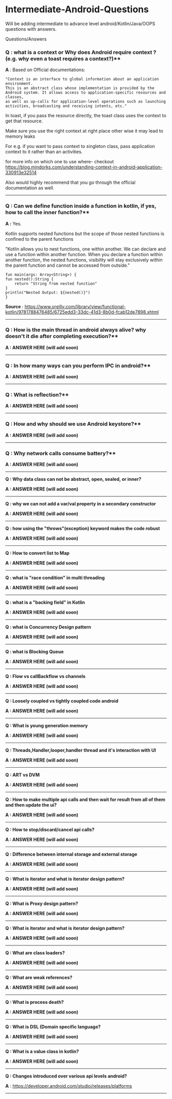 # Intermediate-Android-Questions
Will be adding intermediate to advance level android/Kotlin/Java/OOPS questions with answers.

Questions/Answers


### Q : what is a context or Why does Android require context ? (e.g. why even a toast requires a context?)**

**A** : 
Based on Official documentations: 

    "Context is an interface to global information about an application environment. 
    This is an abstract class whose implementation is provided by the Android system. It allows access to application-specific resources and classes, 
    as well as up-calls for application-level operations such as launching activities, broadcasting and receiving intents, etc."

In toast, if you pass the resource directly, the toast class uses the context to get that resource.

Make sure you use the right context at right place other wise it may lead to memory leaks

For e.g. if you want to pass context to singleton class, pass application context to it rather than an activities.

for more info on which one to use where- checkout https://blog.mindorks.com/understanding-context-in-android-application-330913e32514

Also would highly recommend that you go through the official documentation as well. 

----------------------------------------------------------------------------------------------------------------------------------------------------------------------------

### Q : Can we define function inside a function in kotlin, if yes, how to call the inner function?**

**A :**  Yes.

Kotlin supports nested functions but the scope of those nested functions is confined to the parent functions
   
"Kotlin allows you to nest functions, one within another. We can declare and use a function within another function.
  When you declare a function within another function, the nested functions, visibility will stay exclusively within the 
  parent function and cannot be accessed from outside."
    
    fun main(args: Array<String>) { 
    fun nested():String { 
        return "String from nested function" 
    } 
    println("Nested Output: ${nested()}") 
    } 
    
 **Source** : https://www.oreilly.com/library/view/functional-kotlin/9781788476485/6725edd3-33dc-41d3-8b0d-fcab12de7898.xhtml

----------------------------------------------------------------------------------------------------------------------------------------------------------------------------

### Q : How is the main thread in android always alive? why doesn't it die after completing execution?**

**A : ANSWER HERE (will add soon)**

----------------------------------------------------------------------------------------------------------------------------------------------------------------------------

### Q : In how many ways can you perform IPC in android?**

**A : ANSWER HERE (will add soon)**

----------------------------------------------------------------------------------------------------------------------------------------------------------------------------

### Q : What is reflection?**

**A : ANSWER HERE (will add soon)**

----------------------------------------------------------------------------------------------------------------------------------------------------------------------------

### Q : How and why should we use Android keystore?**

**A : ANSWER HERE (will add soon)**

----------------------------------------------------------------------------------------------------------------------------------------------------------------------------

### Q : Why network calls consume battery?**

**A : ANSWER HERE (will add soon)**

----------------------------------------------------------------------------------------------------------------------------------------------------------------------------

**Q : Why data class can not be abstract, open, sealed, or inner?**

**A : ANSWER HERE (will add soon)**

----------------------------------------------------------------------------------------------------------------------------------------------------------------------------

**Q : why we can not add a var/val property in a secondary constructor**

**A : ANSWER HERE (will add soon)**

----------------------------------------------------------------------------------------------------------------------------------------------------------------------------

**Q : how using the "throws"(exception) keyword makes the code robust**

**A : ANSWER HERE (will add soon)**

----------------------------------------------------------------------------------------------------------------------------------------------------------------------------

**Q : How to convert list to Map**

**A : ANSWER HERE (will add soon)**

----------------------------------------------------------------------------------------------------------------------------------------------------------------------------

**Q : what is "race condition" in multi threading**

**A : ANSWER HERE (will add soon)**

----------------------------------------------------------------------------------------------------------------------------------------------------------------------------

**Q : what is a "backing field" in Kotlin**

**A : ANSWER HERE (will add soon)**

----------------------------------------------------------------------------------------------------------------------------------------------------------------------------

**Q : what is Concurrency Design pattern**

**A : ANSWER HERE (will add soon)**

----------------------------------------------------------------------------------------------------------------------------------------------------------------------------

**Q : what is Blocking Queue**

**A : ANSWER HERE (will add soon)**

----------------------------------------------------------------------------------------------------------------------------------------------------------------------------

**Q : Flow vs callBackflow vs channels**

**A : ANSWER HERE (will add soon)**

----------------------------------------------------------------------------------------------------------------------------------------------------------------------------

**Q : Loosely coupled vs tightly coupled code android**

**A : ANSWER HERE (will add soon)**

----------------------------------------------------------------------------------------------------------------------------------------------------------------------------

**Q : What is young generation memory**

**A : ANSWER HERE (will add soon)**

----------------------------------------------------------------------------------------------------------------------------------------------------------------------------

**Q : Threads,Handler,looper,handler thread and it's interaction with UI**

**A : ANSWER HERE (will add soon)**

----------------------------------------------------------------------------------------------------------------------------------------------------------------------------

**Q : ART vs DVM**

**A : ANSWER HERE (will add soon)**

----------------------------------------------------------------------------------------------------------------------------------------------------------------------------

**Q : How to make multiple api calls and then wait for result from all of them and then update the ui?**

**A : ANSWER HERE (will add soon)**

----------------------------------------------------------------------------------------------------------------------------------------------------------------------------

**Q : How to stop/discard/cancel api calls?**

**A : ANSWER HERE (will add soon)**

----------------------------------------------------------------------------------------------------------------------------------------------------------------------------

**Q : Difference between internal storage and external storage**

**A : ANSWER HERE (will add soon)**

----------------------------------------------------------------------------------------------------------------------------------------------------------------------------

**Q : What is iterator and what is iterator design pattern?**

**A : ANSWER HERE (will add soon)**

----------------------------------------------------------------------------------------------------------------------------------------------------------------------------

**Q : What is Proxy design pattern?**

**A : ANSWER HERE (will add soon)**

----------------------------------------------------------------------------------------------------------------------------------------------------------------------------
**Q : What is iterator and what is iterator design pattern?**

**A : ANSWER HERE (will add soon)**

----------------------------------------------------------------------------------------------------------------------------------------------------------------------------

**Q : What are class loaders?**

**A : ANSWER HERE (will add soon)**

----------------------------------------------------------------------------------------------------------------------------------------------------------------------------

**Q : What are weak references?**

**A : ANSWER HERE (will add soon)**

----------------------------------------------------------------------------------------------------------------------------------------------------------------------------

**Q : What is process death?**

**A : ANSWER HERE (will add soon)**

----------------------------------------------------------------------------------------------------------------------------------------------------------------------------

**Q : What is DSL (Domain specific language?**

**A : ANSWER HERE (will add soon)**

----------------------------------------------------------------------------------------------------------------------------------------------------------------------------

**Q : What is a value class in kotlin?**

**A : ANSWER HERE (will add soon)**

----------------------------------------------------------------------------------------------------------------------------------------------------------------------------

**Q : Changes introduced over various api levels android?**

**A** : https://developer.android.com/studio/releases/platforms

----------------------------------------------------------------------------------------------------------------------------------------------------------------------------





















